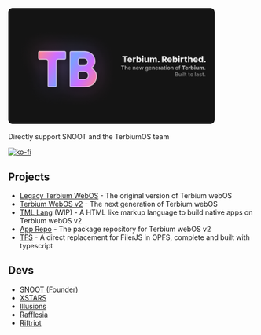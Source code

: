 <img src="../card.png" style="border-radius: 8px;" width="420px">

Directly support SNOOT and the TerbiumOS team

[![ko-fi](https://ko-fi.com/img/githubbutton_sm.svg)](https://ko-fi.com/G2G21FWGXO)

## Projects

- [Legacy Terbium WebOS](https://github.com/terbiumos/webOS) - The original version of Terbium webOS
- [Terbium WebOS v2](https://github.com/terbiumos/web-v2) - The next generation of Terbium webOS
- [TML Lang](https://github.com/terbiumos/tml) (WIP) - A HTML like markup language to build native apps on Terbium webOS v2
- [App Repo](https://github.com/terbiumos/tb-repo) - The package repository for Terbium webOS v2
- [TFS](https://github.com/terbiumos/tfs) - A direct replacement for FilerJS in OPFS, complete and built with typescript

## Devs
- [SNOOT (Founder)](https://github.com/NovaAppsInc)
- [XSTARS](https://github.com/Notplayingallday383)
- [Illusions](https://github.com/illusionTBA)
- [Rafflesia](https://github.com/ProgrammerIn-wonderland)
- [Riftriot](https://github.com/Riftriot)
